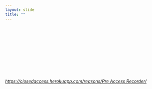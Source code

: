 ```yaml
---
layout: slide
title: ""
---
```


<section>
<iframe  class="stretch" frameborder="0" marginheight="0" marginwidth="0" data-src="https://closedaccess.herokuapp.com/reasons/Pre%20Access%20Recorder/"></iframe>
<h6><a class="external" href="https://closedaccess.herokuapp.com/reasons/Pre%20Access%20Recorder/">https://closedaccess.herokuapp.com/reasons/Pre Access Recorder/</a></h6>
</section>


